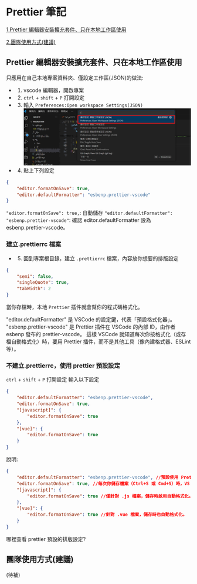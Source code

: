 # Prettier 筆記

[1.Prettier 編輯器安裝擴充套件、只在本地工作區使用](#Prettier-編輯器安裝擴充套件、只在本地工作區使用)

[2.團隊使用方式(建議)](<#團隊使用方式(建議)>)

## Prettier 編輯器安裝擴充套件、只在本地工作區使用

只應用在自己本地專案資料夾、僅設定工作區(JSON)的做法:

-   1. vscode 編輯器，開啟專案
-   2.  `ctrl` + `shift` + `P` 打開設定
-   3. 輸入 `Preferences:Open workspace Settings(JSON)`
       ![alt text](./images/image1.png)

-   4. 貼上下列設定

```json
{
    "editor.formatOnSave": true,
    "editor.defaultFormatter": "esbenp.prettier-vscode"
}
```

`"editor.formatOnSave": true,`: 自動儲存
`"editor.defaultFormatter": "esbenp.prettier-vscode"`: 確認 editor.defaultFormatter 設為 esbenp.prettier-vscode。

### 建立.prettierrc 檔案

-   5. 回到專案根目錄，建立 `.prettierrc` 檔案，內容放你想要的排版設定

```json
{
    "semi": false,
    "singleQuote": true,
    "tabWidth": 2
}
```

當你存檔時，本地 `Prettier` 插件就會幫你的程式碼格式化。

"editor.defaultFormatter" 是 VSCode 的設定鍵，代表「預設格式化器」。
"esbenp.prettier-vscode" 是 Prettier 插件在 VSCode 的內部 ID，由作者 esbenp 發布的 prettier-vscode。
這樣 VSCode 就知道每次你按格式化（或存檔自動格式化）時，要用 Prettier 插件，而不是其他工具（像內建格式器、ESLint 等）。

### 不建立.prettierrc，使用 prettier 預設設定

`ctrl` + `shift` + `P` 打開設定
輸入以下設定

```json
{
    "editor.defaultFormatter": "esbenp.prettier-vscode",
    "editor.formatOnSave": true,
    "[javascript]": {
        "editor.formatOnSave": true
    },
    "[vue]": {
        "editor.formatOnSave": true
    }
}
```

說明:

```json
{
    "editor.defaultFormatter": "esbenp.prettier-vscode", //預設使用 Prettier 作為程式碼的格式化工具。是 Prettier 的 VS Code 擴充套件 ID。
    "editor.formatOnSave": true, //每次你儲存檔案（Ctrl+S 或 Cmd+S）時，VS Code 會自動幫你格式化整份文件。套用在所有檔案類型（除非下面有覆蓋設定）。
    "[javascript]": {
        "editor.formatOnSave": true //僅針對 .js 檔案，儲存時啟用自動格式化。如果你前面全域設定是 false，這行可以讓 JS 檔案獨立啟用格式化。
    },
    "[vue]": {
        "editor.formatOnSave": true //針對 .vue 檔案，儲存時也自動格式化。
    }
}
```

哪裡查看 prettier 預設的排版設定?

## 團隊使用方式(建議)

(待補)

```

```
